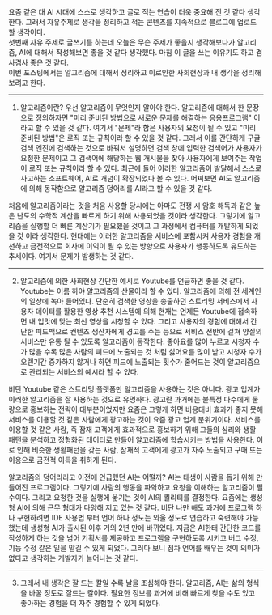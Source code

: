 요즘 같은 대 AI 시대에 스스로 생각하고 글로 적는 연습이 더욱 중요해 진 것 같다 생각한다. 그래서 자유주제로 생각을 정리하고 적는 콘텐츠를 지속적으로 블로그에 업로드 할 생각이다.  
첫번째 자유 주제로 글쓰기를 하는데 오늘은 무슨 주제가 좋을지 생각해보다가 알고리즘, AI에 대해서 작성해보면 좋을 것 같다 생각했다. 마침 이 글을 쓰는 이유기도 하고 겸사겸사 좋은 것 같다.  
이번 포스팅에서는 알고리즘에 대해서 정리하고 이로인한 사회현상과 내 생각을 정리해보려고 한다.

---
1. 알고리즘이란?
우선 알고리즘이 무엇인지 알아야 한다. 알고리즘에 대해서 한 문장으로 정의하자면 "미리 준비된 방법으로 새로운 문제를 해결하는 응용프로그램" 이라고 할 수 있을 것 같다. 여기서 "문제"라 함은 사용자의 요청이 될 수 있고 "미리 준비된 방법"은 로직 또는 규칙이라 할 수 있을 것 같다. 그래서 이를 간단하게 구글 검색 엔진에 검색하는 것으로 바꿔서 설명하면 검색 창에 입력한 검색어가 사용자가 요청한 문제이고 그 검색어에 해당하는 웹 개시물을 찾아 사용자에게 보여주는 작업이 로직 또는 규칙이라 할 수 있다. 최근에 들어 이러한 알고리즘이 발달해서 스스로 사고하는 소프트웨어, AI로 개념이 확장되었다 볼 수 있다. 어찌보면 AI도 알고리즘에 의해 동작함으로 알고리즘 덩어리를 AI라고 할 수 있을 것 같다.

처음에 알고리즘이라는 것을 처음 사용할 당시에는 아마도 전쟁 시 암호 해독과 같은 높은 난도의 수학적 계산을 빠르게 하기 위해 사용되었을 것이라 생각한다. 그렇기에 알고리즘을 실행할 더 빠른 계산기가 필요했을 것이고 그 과정에서 컴퓨터를 개발하게 되었을 것 이라 생각한다. 현대에는 이러한 알고리즘을 서비스에 포함시켜 사용자 경험을 개선하고 금전적으로 회사에 이익이 될 수 있는 방향으로 사용자가 행동하도록 유도하는 추세이다. 여기서 문제가 발생하는 것 같다.  

---
2. 알고리즘에 의한 사회현상
간단한 예시로 Youtube를 언급하면 좋을 것 같다. Youtube는 이름 하야 알고리즘의 산물이라 할 수 있다. 알고리즘에 의해 전 세계인의 일상에 녹아 들어있다. 단순히 검색한 영상을 송출하던 스트리밍 서비스에서 사용자 데이터를 활용한 영상 추천 시스템에 의해 현재는 언제든 Youtube에 접속하면 내 입맛에 맞는 최신 영상을 시청할 수 있다. 그리고 사용자의 경험에 대해서 간단한 피드백으로 컨텐츠 생산자에게 경고를 주는 등으로 서비스 전반에 걸쳐 양질의 서비스만 유통 될 수 있도록 알고리즘이 동작한다. 좋아요를 많이 누르고 시청자 수가 많을 수록 많은 사람의 피드에 노출되는 것 처럼 싫어요를 많이 받고 시청자 수가 오랜기간 증가하지 않거나 하면 피드에 노출되는 횟수가 줄어드는 것이 알고리즘으로 관리되는 서비스의 예시라 할 수 있다. 

비단 Youtube 같은 스트리밍 플랫폼만 알고리즘을 사용하는 것은 아니다. 광고 업계가 이러한 알고리즘을 잘 사용하는 것으로 유명하다. 광고란 과거에는 불특정 다수에게 물량으로 홍보하는 전략이 대부분이었지만 요즘은 그렇게 하면 비용대비 효과가 좋지 못해 서비스를 이용할 것 같은 사람에게 광고하는 것이 요즘 광고 업계 분위기이다. 서비스를 이용할 것 같은 사람, 즉 잠재 고객에게 효과적으로 홍보하기 위해 그들의 심리와 생활 패턴을 분석하고 정형화된 데이터로 만들어 알고리즘에 학습시키는 방법을 사용한다. 이로 인해 비슷한 생활패턴을 갖는 사람, 잠재적 고객에게 광고가 자주 노출되고 구매 또는 이용으로 금전적 이득을 취하게 된다. 

알고리즘의 덩어리라고 이전에 언급했던 AI는 어떨까? AI는 태생이 사람을 돕기 위해 만들어진 프로그램이다. 그렇기에 사람의 행동을 파악하고 요청을 이해하는 알고리즘이 필수이다. 그리고 요청한 것을 실행에 옮기는 것이 AI의 퀄리티를 결정한다. 요즘에는 생성형 AI에 의해 근무 형태가 다양해 지고 있는 것 같다. 비단 나만 해도 과거에 프로그램 하나 구현하려면 IDE 사용법 부터 언어 하나 정도는 외울 정도로 연습하고 숙련해야 가능했는데 생성형 AI가 출시된 이후 거의 2년 만에 바뀌었다. 지금은 AI한태 간단한 코드를 작성하게 하는 것을 넘어 기획서를 제공하고 프로그램을 구현하도록 시키고 버그 수정, 기능 수정 같은 일을 맡길 수 있게 되었다. 그러다 보니 점차 언어를 배우는 것이 의미가 없다고 생각하는 개발자가 늘어나는 것 같다.  

---
3. 그래서 내 생각은
잘 드는 칼일 수록 날을 조심해야 한다. 알고리즘, AI는 삶의 형식을 바꿀 정도로 잘드는 칼이다. 필요한 정보를 과거에 비해 빠르게 찾을 수도 있고 좋아하는 경험을 더 자주 경험할 수 있게 되었다. 